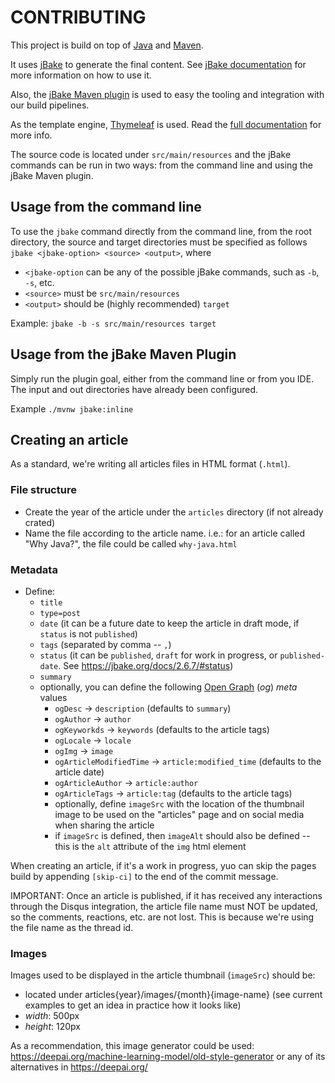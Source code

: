# CONTRIBUTING

This project is build on top of [Java](https://www.java.com/en/) and [Maven](https://maven.apache.org/).

It uses [jBake](https://jbake.org/) to generate the final content. See [jBake documentation](https://jbake.org/docs/)
for more information on how to use it.

Also, the [jBake Maven plugin](https://github.com/jbake-org/jbake-maven-plugin) is used to easy the tooling and
integration with our build pipelines.

As the template engine, [Thymeleaf](https://www.thymeleaf.org/) is used. Read the
[full documentation](https://www.thymeleaf.org/documentation.html) for more info.

The source code is located under `src/main/resources` and the jBake commands can be run in two ways: from the command
line and using the jBake Maven plugin.

## Usage from the command line

To use the `jbake` command directly from the command line, from the root directory, the source and target
directories must be specified as follows `jbake <jbake-option> <source> <output>`, where

- `<jbake-option` can be any of the possible jBake commands, such as `-b`, `-s`, etc.
- `<source>` must be `src/main/resources`
- `<output>` should be (highly recommended) `target`

Example: `jbake -b -s src/main/resources target`

## Usage from the jBake Maven Plugin

Simply run the plugin goal, either from the command line or from you IDE. The input and out directories have already
been configured.

Example `./mvnw jbake:inline`

## Creating an article

As a standard, we're writing all articles files in HTML format (`.html`).

### File structure

- Create the year of the article under the `articles` directory (if not already crated)
- Name the file according to the article name. i.e.: for an article called "Why Java?", the file could be
  called `why-java.html`

### Metadata
- Define:
    * `title`
    * `type=post`
    * `date` (it can be a future date to keep the article in draft mode, if `status` is not `published`)
    * `tags` (separated by comma -- `,`)
    * `status` (it can be `published`, `draft` for work in progress, or `published-date`.
      See https://jbake.org/docs/2.6.7/#status)
    * `summary`
    * optionally, you can define the following [Open Graph](https://ogp.me/) (_og_) _meta_ values
        + `ogDesc` -> `description` (defaults to `summary`)
        + `ogAuthor` -> `author`
        + `ogKeyworkds` -> `keywords` (defaults to the article tags)
        + `ogLocale` -> `locale`
        + `ogImg` -> `image`
        + `ogArticleModifiedTime` -> `article:modified_time` (defaults to the article date)
        + `ogArticleAuthor` -> `article:author`
        + `ogArticleTags` -> `article:tag` (defaults to the article tags)
        + optionally, define `imageSrc` with the location of the thumbnail image to be used on the "articles" page and on social media when sharing the article
        + if `imageSrc` is defined, then `imageAlt` should also be defined -- this is the `alt` attribute of the `img` html element

When creating an article, if it's a work in progress, yuo can skip the pages build by appending `[skip-ci]` to the end
of the commit message.

IMPORTANT: Once an article is published, if it has received any interactions through the Disqus integration, the
article file name must NOT be updated, so the comments, reactions, etc. are not lost. This is because we're using the
file name as the thread id.

### Images

Images used to be displayed in the article thumbnail (`imageSrc`) should be:

- located under articles{year}/images/{month}{image-name} (see current examples to get an idea in practice how it looks like)
- _width_: 500px
- _height_: 120px

As a recommendation, this image generator could be used: https://deepai.org/machine-learning-model/old-style-generator or any of its alternatives in https://deepai.org/
